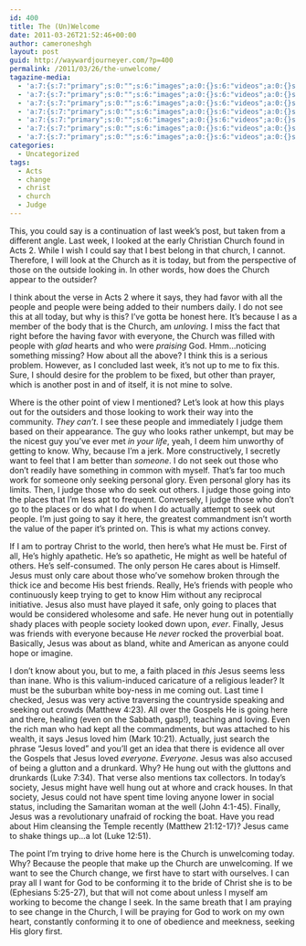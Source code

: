 ```yaml
---
id: 400
title: The (Un)Welcome
date: 2011-03-26T21:52:46+00:00
author: cameroneshgh
layout: post
guid: http://waywardjourneyer.com/?p=400
permalink: /2011/03/26/the-unwelcome/
tagazine-media:
  - 'a:7:{s:7:"primary";s:0:"";s:6:"images";a:0:{}s:6:"videos";a:0:{}s:11:"image_count";s:1:"0";s:6:"author";s:8:"19879429";s:7:"blog_id";s:8:"19280981";s:9:"mod_stamp";s:19:"2011-03-29 15:24:49";}'
  - 'a:7:{s:7:"primary";s:0:"";s:6:"images";a:0:{}s:6:"videos";a:0:{}s:11:"image_count";s:1:"0";s:6:"author";s:8:"19879429";s:7:"blog_id";s:8:"19280981";s:9:"mod_stamp";s:19:"2011-03-29 15:24:49";}'
  - 'a:7:{s:7:"primary";s:0:"";s:6:"images";a:0:{}s:6:"videos";a:0:{}s:11:"image_count";s:1:"0";s:6:"author";s:8:"19879429";s:7:"blog_id";s:8:"19280981";s:9:"mod_stamp";s:19:"2011-03-29 15:24:49";}'
  - 'a:7:{s:7:"primary";s:0:"";s:6:"images";a:0:{}s:6:"videos";a:0:{}s:11:"image_count";s:1:"0";s:6:"author";s:8:"19879429";s:7:"blog_id";s:8:"19280981";s:9:"mod_stamp";s:19:"2011-03-29 15:24:49";}'
  - 'a:7:{s:7:"primary";s:0:"";s:6:"images";a:0:{}s:6:"videos";a:0:{}s:11:"image_count";s:1:"0";s:6:"author";s:8:"19879429";s:7:"blog_id";s:8:"19280981";s:9:"mod_stamp";s:19:"2011-03-29 15:24:49";}'
  - 'a:7:{s:7:"primary";s:0:"";s:6:"images";a:0:{}s:6:"videos";a:0:{}s:11:"image_count";s:1:"0";s:6:"author";s:8:"19879429";s:7:"blog_id";s:8:"19280981";s:9:"mod_stamp";s:19:"2011-03-29 15:24:49";}'
  - 'a:7:{s:7:"primary";s:0:"";s:6:"images";a:0:{}s:6:"videos";a:0:{}s:11:"image_count";s:1:"0";s:6:"author";s:8:"19879429";s:7:"blog_id";s:8:"19280981";s:9:"mod_stamp";s:19:"2011-03-29 15:24:49";}'
categories:
  - Uncategorized
tags:
  - Acts
  - change
  - christ
  - church
  - Judge
---
```

This, you could say is a continuation of last week&#8217;s post, but taken from a different angle. Last week, I looked at the early Christian Church found in Acts 2. While I wish I could say that I best belong in that church, I cannot. Therefore, I will look at the Church as it is today, but from the perspective of those on the outside looking in. In other words, how does the Church appear to the outsider?

I think about the verse in Acts 2 where it says, they had favor with all the people and people were being added to their numbers daily. I do not see this at all today, but why is this? I&#8217;ve gotta be honest here. It&#8217;s because I as a member of the body that is the Church, am _unloving_. I miss the fact that right before the having favor with everyone, the Church was filled with people with _glad_ hearts and who were _praising_ God. Hmm&#8230;noticing something missing? How about all the above? I think this is a serious problem. However, as I concluded last week, it&#8217;s not up to me to fix this. Sure, I should desire for the problem to be fixed, but other than prayer, which is another post in and of itself, it is not mine to solve.

Where is the other point of view I mentioned? Let&#8217;s look at how this plays out for the outsiders and those looking to work their way into the community. _They can&#8217;t_. I see these people and immediately I judge them based on their appearance. The guy who looks rather unkempt, but may be the nicest guy you&#8217;ve ever met _in your life_, yeah, I deem him unworthy of getting to know. Why, because I&#8217;m a jerk. More constructively, I secretly want to feel that I am better than _someone_. I do not seek out those who don&#8217;t readily have something in common with myself. That&#8217;s far too much work for someone only seeking personal glory. Even personal glory has its limits. Then, I judge those who do seek out others. I judge those going into the places that I&#8217;m less apt to frequent. Conversely, I judge those who don&#8217;t go to the places or do what I do when I do actually attempt to seek out people. I&#8217;m just going to say it here, the greatest commandment isn&#8217;t worth the value of the paper it&#8217;s printed on. This is what my actions convey.

If I am to portray Christ to the world, then here&#8217;s what He must be. First of all, He&#8217;s highly apathetic. He&#8217;s so apathetic, He might as well be hateful of others. He&#8217;s self-consumed. The only person He cares about is Himself. Jesus must only care about those who&#8217;ve somehow broken through the thick ice and become His best friends. Really, He&#8217;s friends with people who continuously keep trying to get to know Him without any reciprocal initiative. Jesus also must have played it safe, only going to places that would be considered wholesome and safe. He never hung out in potentially shady places with people society looked down upon, _ever_. Finally, Jesus was friends with everyone because He _never_ rocked the proverbial boat. Basically, Jesus was about as bland, white and American as anyone could hope or imagine.

I don&#8217;t know about you, but to me, a faith placed in _this_ Jesus seems less than inane. Who is this valium-induced caricature of a religious leader? It must be the suburban white boy-ness in me coming out. Last time I checked, Jesus was very active traversing the countryside speaking and seeking out crowds (Matthew 4:23). All over the Gospels He is going here and there, healing (even on the Sabbath, gasp!), teaching and loving. Even the rich man who had kept all the commandments, but was attached to his wealth, it says Jesus loved him (Mark 10:21). Actually, just search the phrase &#8220;Jesus loved&#8221; and you&#8217;ll get an idea that there is evidence all over the Gospels that Jesus loved _everyone_. _Everyone_. Jesus was also accused of being a glutton and a drunkard. Why? He hung out with the gluttons and drunkards (Luke 7:34). That verse also mentions tax collectors. In today&#8217;s society, Jesus might have well hung out at whore and crack houses. In that society, Jesus could not have spent time loving anyone lower in social status, including the Samaritan woman at the well (John 4:1-45). Finally, Jesus was a revolutionary unafraid of rocking the boat. Have you read about Him cleansing the Temple recently (Matthew 21:12-17)? Jesus came to shake things up&#8230;a lot (Luke 12:51).

The point I&#8217;m trying to drive home here is the Church is unwelcoming today. Why? Because the people that make up the Church are unwelcoming. If we want to see the Church change, we first have to start with ourselves. I can pray all I want for God to be conforming it to the bride of Christ she is to be (Ephesians 5:25-27), but that will not come about unless I myself am working to become the change I seek. In the same breath that I am praying to see change in the Church, I will be praying for God to work on my own heart, constantly conforming it to one of obedience and meekness, seeking His glory first.